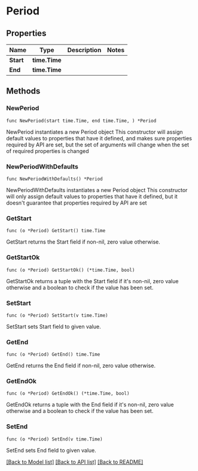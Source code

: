 # Period

## Properties

Name | Type | Description | Notes
------------ | ------------- | ------------- | -------------
**Start** | **time.Time** |  | 
**End** | **time.Time** |  | 

## Methods

### NewPeriod

`func NewPeriod(start time.Time, end time.Time, ) *Period`

NewPeriod instantiates a new Period object
This constructor will assign default values to properties that have it defined,
and makes sure properties required by API are set, but the set of arguments
will change when the set of required properties is changed

### NewPeriodWithDefaults

`func NewPeriodWithDefaults() *Period`

NewPeriodWithDefaults instantiates a new Period object
This constructor will only assign default values to properties that have it defined,
but it doesn't guarantee that properties required by API are set

### GetStart

`func (o *Period) GetStart() time.Time`

GetStart returns the Start field if non-nil, zero value otherwise.

### GetStartOk

`func (o *Period) GetStartOk() (*time.Time, bool)`

GetStartOk returns a tuple with the Start field if it's non-nil, zero value otherwise
and a boolean to check if the value has been set.

### SetStart

`func (o *Period) SetStart(v time.Time)`

SetStart sets Start field to given value.


### GetEnd

`func (o *Period) GetEnd() time.Time`

GetEnd returns the End field if non-nil, zero value otherwise.

### GetEndOk

`func (o *Period) GetEndOk() (*time.Time, bool)`

GetEndOk returns a tuple with the End field if it's non-nil, zero value otherwise
and a boolean to check if the value has been set.

### SetEnd

`func (o *Period) SetEnd(v time.Time)`

SetEnd sets End field to given value.



[[Back to Model list]](../README.md#documentation-for-models) [[Back to API list]](../README.md#documentation-for-api-endpoints) [[Back to README]](../README.md)


